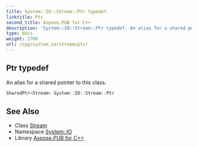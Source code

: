 ```yaml
---
title: System::IO::Stream::Ptr typedef
linktitle: Ptr
second_title: Aspose.PUB for C++
description: 'System::IO::Stream::Ptr typedef. An alias for a shared pointer to this class in C++.'
type: docs
weight: 2700
url: /cpp/system.io/stream/ptr/
---
```

## Ptr typedef


An alias for a shared pointer to this class.

```cpp
SharedPtr<Stream> System::IO::Stream::Ptr
```

## See Also

* Class [Stream](../)
* Namespace [System::IO](../../)
* Library [Aspose.PUB for C++](../../../)
